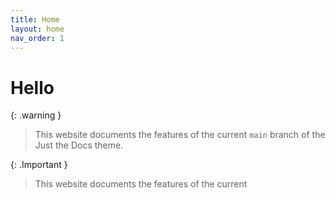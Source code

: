 ```yaml
---
title: Home
layout: home
nav_order: 1
---
```


# Hello

{: .warning }
> This website documents the features of the current `main` branch of the Just the Docs theme.



{: .Important }
> This website documents the features of the current 